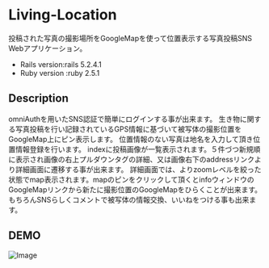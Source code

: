 # Living-Location

投稿された写真の撮影場所をGoogleMapを使って位置表示する写真投稿SNS Webアプリケーション。

* Rails version:rails 5.2.4.1
* Ruby version
:ruby 2.5.1

## Description

omniAuthを用いたSNS認証で簡単にログインする事が出来ます。
生き物に関する写真投稿を行い記録されているGPS情報に基づいて被写体の撮影位置をGoogleMap上にピン表示します。
位置情報のない写真は地名を入力して頂き位置情報登録を行います。
indexに投稿画像が一覧表示されます。５件づつ新規順に表示され画像の右上プルダウンタグの詳細、又は画像右下のaddressリンクより詳細画面に遷移する事が出来ます。
詳細画面では、よりzoomレベルを絞った状態でmap表示されます。mapのピンをクリックして頂くとinfoウィンドウのGoogleMapリンクから新たに撮影位置のGoogleMapをひらくことが出来ます。
もちろんSNSらしくコメントで被写体の情報交換、いいねをつける事も出来ます。

## DEMO

![Image](https://cvws.icloud-content.com/B/Ab5txBzed1LYnuG03DmgiTiAGjoWAcQGLGXLm-cGTYqHnMvK0d9Y57FJ/testtest.gif?o=Aq8DTnLu8d-LoIne84RY9q5URZk-FzjgZ_d2wQsrYafk&v=1&x=3&a=CAoggma1bwvzP0HaBu2gvk6gy9sVZIUNwRs0LCTKw6AJtggSbxDgq_W-oy4YgKOsv6MuIgEAUgSAGjoWWgRY57FJaieSuIdVbTrm3bGbTp8d0zoHk8Rj7ULiniQTIcBap4sySdr_jxeBo2xyJ-LZl2cmK7e1WtNq6o38caHEUUzHEOzcLEHaPf_hNhu25i4PR7kkzQ&e=1590076051&fl=&r=4ce5121c-cb85-459c-8306-b2e784e6edab-1&k=yPw_z5duq-5SS8IQqqyNxg&ckc=com.apple.clouddocs&ckz=com.apple.CloudDocs&p=54&s=1QRwPRhzsCZe1uSq4EhIX3-vYxI&cd=i)